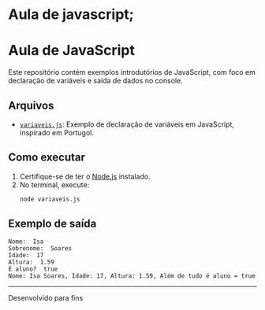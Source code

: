 # Aula de javascript;
# Aula de JavaScript

Este repositório contém exemplos introdutórios de JavaScript, com foco em declaração de variáveis e saída de dados no console.

## Arquivos

- [`variaveis.js`](variaveis.js): Exemplo de declaração de variáveis em JavaScript, inspirado em Portugol.

## Como executar

1. Certifique-se de ter o [Node.js](https://nodejs.org/) instalado.
2. No terminal, execute:
   ```sh
   node variaveis.js
   ```

## Exemplo de saída

```
Nome:  Isa
Sobrenome:  Soares
Idade:  17
Altura:  1.59
É aluno?  true
Nome: Isa Soares, Idade: 17, Altura: 1.59, Além de tudo é aluno = true
```

---
Desenvolvido para fins